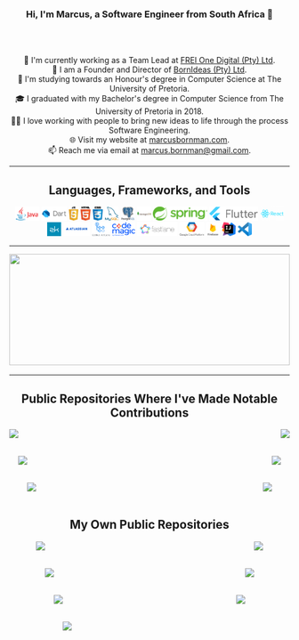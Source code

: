 <h3 align="center">Hi, I'm Marcus, a Software Engineer from South Africa 👋</h3>
<br>
<p align="center">
  <br>
  👔 I'm currently working as a Team Lead at <a href="https://www.frei.one" title="Issues">FREI One Digital (Pty) Ltd</a>.
  <br>
  🍃 I am a Founder and Director of <a href="https://www.born.dev" title="Issues">BornIdeas (Pty) Ltd</a>.
  <br>
  🔬 I'm studying towards an Honour's degree in Computer Science at The University of Pretoria.
  <br>
  🎓 I graduated with my Bachelor's degree in Computer Science from The University of Pretoria in 2018.
  <br>
  👨‍💻 I love working with people to bring new ideas to life through the process Software Engineering.
  <br>
  🌐 Visit my website at <a href="https://marcusbornman.com" title="Issues">marcusbornman.com</a>.
  <br>
  📫 Reach me via email at <a href="mailto: marcus.bornman@gmail.com">marcus.bornman@gmail.com</a>.
</p>

<hr>

<h2 align="center">Languages, Frameworks, and Tools</h2>

<p align="center">
  <!-- Languages -->
  <code><img title="Java" height="25" src="https://github.com/marcus-bornman/marcus-bornman/blob/master/assets/java.png"></code>
  <code><img title="Dart" height="25" src="https://github.com/marcus-bornman/marcus-bornman/blob/master/assets/dart.png"></code>
  <code><img title="JavaScript" height="25" src="https://github.com/marcus-bornman/marcus-bornman/blob/master/assets/js.png"></code>
  <code><img title="HTML5" height="25" src="https://github.com/marcus-bornman/marcus-bornman/blob/master/assets/html.png"></code>
  <code><img title="CSS" height="25" src="https://github.com/marcus-bornman/marcus-bornman/blob/master/assets/css.png"></code>
  <!-- Database Management Systems -->
  <code><img title="MySQL" height="25" src="https://github.com/marcus-bornman/marcus-bornman/blob/master/assets/mysql.png"></code>
  <code><img title="PostgreSQL" height="25" src="https://github.com/marcus-bornman/marcus-bornman/blob/master/assets/postgresql.png"></code>
  <code><img title="mongoDB" height="25" src="https://github.com/marcus-bornman/marcus-bornman/blob/master/assets/mongodb.png"></code>
  <!-- Frameworks -->
  <code><img title="Spring" height="25" src="https://github.com/marcus-bornman/marcus-bornman/blob/master/assets/spring.png"></code>
  <code><img title="Flutter" height="25" src="https://github.com/marcus-bornman/marcus-bornman/blob/master/assets/flutter.png"></code>
  <code><img title="React" height="25" src="https://github.com/marcus-bornman/marcus-bornman/blob/master/assets/react.png"></code>
  <code><img title="ZK Framework" height="25" src="https://github.com/marcus-bornman/marcus-bornman/blob/master/assets/zk.png"></code>
  <!-- CI/CD Platforms/Tools -->
  <code><img title="Atlassian" height="25" src="https://github.com/marcus-bornman/marcus-bornman/blob/master/assets/atlassian.png"></code>
  <code><img title="Github Actions" height="25" src="https://github.com/marcus-bornman/marcus-bornman/blob/master/assets/actions.png"></code>
  <code><img title="CodeMagic" height="25" src="https://github.com/marcus-bornman/marcus-bornman/blob/master/assets/codemagic.png"></code>
  <code><img title="Fastlane" height="25" src="https://github.com/marcus-bornman/marcus-bornman/blob/master/assets/fastlane.png"></code>
  <!-- Cloud Platforms -->
  <code><img title="Google CLoud Platform" height="25" src="https://github.com/marcus-bornman/marcus-bornman/blob/master/assets/gcp.png"></code>
  <code><img title="Firebase" height="25" src="https://github.com/marcus-bornman/marcus-bornman/blob/master/assets/firebase.png"></code>
  <!-- Integrated Development Environments -->
  <code><img title="IntelliJ" height="25" src="https://github.com/marcus-bornman/marcus-bornman/blob/master/assets/intellij.png"></code>
  <code><img title="Visual Studio Code" height="25" src="https://github.com/marcus-bornman/marcus-bornman/blob/master/assets/vscode.png"></code>
</p>

<hr>

<a href="https://github.com/anuraghazra/github-readme-stats" title="Go to Source"><img width="100%" height="200" src="https://github-readme-stats.vercel.app/api?username=marcus-bornman&show_icons=true&theme=gotham"></a>

<hr>

<h2 align="center">Public Repositories Where I've Made Notable Contributions</h2>

<p width="100%" align="center">
    <a align="left" href="https://github.com/marcus-bornman/Algorithms" title="Algorithms">
        <img align="left" height="115" src="https://github-readme-stats.vercel.app/api/pin/?username=born-ideas&repo=itc2007&theme=gotham">
    </a>
    <a align="right" href="https://github.com/marcus-bornman/DataStructures" title="Data Structures">
        <img align="right" height="115" src="https://github-readme-stats.vercel.app/api/pin/?username=born-ideas&repo=rsa_scan&theme=gotham">
    </a>
</p>
<br><br>
<p width="100%" align="center">
    <a align="left" href="https://github.com/marcus-bornman/Algorithms" title="Algorithms">
        <img align="left" height="115" src="https://github-readme-stats.vercel.app/api/pin/?username=born-ideas&repo=masterpass&theme=gotham">
    </a>
    <a align="right" href="https://github.com/marcus-bornman/DataStructures" title="Data Structures">
        <img align="right" height="115" src="https://github-readme-stats.vercel.app/api/pin/?username=born-ideas&repo=rsa_identification&theme=gotham">
    </a>
</p>
<br><br>
<p width="100%" align="center">
    <a align="left" href="https://github.com/marcus-bornman/Algorithms" title="Algorithms">
        <img align="left" height="115" src="https://github-readme-stats.vercel.app/api/pin/?username=born-ideas&repo=measurements&theme=gotham">
    </a>
    <a align="right" href="https://github.com/marcus-bornman/DataStructures" title="Data Structures">
        <img align="right" height="115" src="https://github-readme-stats.vercel.app/api/pin/?username=FirebaseExtended&repo=flutterfire&theme=gotham">
    </a>
</p>
<br/><br/>

<h2 align="center">My Own Public Repositories</h2>

<p width="100%" align="center">
    <a align="left" href="https://github.com/marcus-bornman/Algorithms" title="Algorithms">
        <img align="left" height="115" src="https://github-readme-stats.vercel.app/api/pin/?username=marcus-bornman&repo=cos_710_assignment_1&theme=gotham">
    </a>
    <a align="right" href="https://github.com/marcus-bornman/DataStructures" title="Data Structures">
        <img align="right" height="115" src="https://github-readme-stats.vercel.app/api/pin/?username=marcus-bornman&repo=cos_790_assignment_1&theme=gotham">
    </a>
</p>
<br><br>
<p width="100%" align="center">
    <a align="left" href="https://github.com/marcus-bornman/Algorithms" title="Algorithms">
        <img align="left" height="115" src="https://github-readme-stats.vercel.app/api/pin/?username=marcus-bornman&repo=cos_710_assignment_2&theme=gotham">
    </a>
    <a align="right" href="https://github.com/marcus-bornman/DataStructures" title="Data Structures">
        <img align="right" height="115" src="https://github-readme-stats.vercel.app/api/pin/?username=marcus-bornman&repo=cos_790_assignment_2&theme=gotham">
    </a>
</p>
<br><br>
<p width="100%" align="center">
    <a align="left" href="https://github.com/marcus-bornman/Algorithms" title="Algorithms">
        <img align="left" height="115" src="https://github-readme-stats.vercel.app/api/pin/?username=marcus-bornman&repo=cos_710_assignment_3&theme=gotham">
    </a>
    <a align="right" href="https://github.com/marcus-bornman/DataStructures" title="Data Structures">
        <img align="right" height="115" src="https://github-readme-stats.vercel.app/api/pin/?username=marcus-bornman&repo=cos_790_assignment_3&theme=gotham">
    </a>
</p>
<br><br>
<p width="100%" align="center">
    <a align="left" href="https://github.com/marcus-bornman/Algorithms" title="Algorithms">
        <img align="left" height="115" src="https://github-readme-stats.vercel.app/api/pin/?username=marcus-bornman&repo=cos_730_project&theme=gotham">
    </a>
</p>